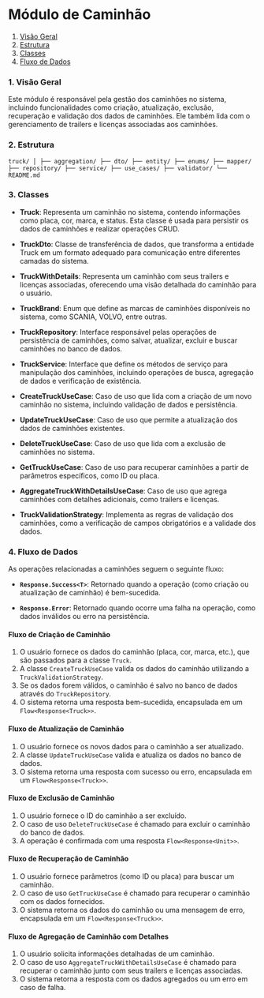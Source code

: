# Módulo de Caminhão

1. [Visão Geral](#1-visão-geral)
2. [Estrutura](#2-estrutura)
3. [Classes](#3-classes)
4. [Fluxo de Dados](#4-fluxo-de-dados)

### 1. **Visão Geral**

Este módulo é responsável pela gestão dos caminhões no sistema, incluindo funcionalidades como
criação, atualização, exclusão, recuperação e validação dos dados de caminhões. Ele também lida com
o gerenciamento de trailers e licenças associadas aos caminhões.

### 2. **Estrutura**

`truck/
│
├── aggregation/
├── dto/
├── entity/
├── enums/
├── mapper/
├── repository/
├── service/
├── use_cases/
├── validator/
└── README.md`

### 3. **Classes**

- **Truck**: Representa um caminhão no sistema, contendo informações como placa, cor, marca, e
  status. Esta classe é usada para persistir os dados de caminhões e realizar operações CRUD.

- **TruckDto**: Classe de transferência de dados, que transforma a entidade Truck em um formato
  adequado para comunicação entre diferentes camadas do sistema.

- **TruckWithDetails**: Representa um caminhão com seus trailers e licenças associadas, oferecendo
  uma visão detalhada do caminhão para o usuário.

- **TruckBrand**: Enum que define as marcas de caminhões disponíveis no sistema, como SCANIA, VOLVO,
  entre outras.

- **TruckRepository**: Interface responsável pelas operações de persistência de caminhões, como
  salvar, atualizar, excluir e buscar caminhões no banco de dados.

- **TruckService**: Interface que define os métodos de serviço para manipulação dos caminhões,
  incluindo operações de busca, agregação de dados e verificação de existência.

- **CreateTruckUseCase**: Caso de uso que lida com a criação de um novo caminhão no sistema,
  incluindo validação de dados e persistência.

- **UpdateTruckUseCase**: Caso de uso que permite a atualização dos dados de caminhões existentes.

- **DeleteTruckUseCase**: Caso de uso que lida com a exclusão de caminhões no sistema.

- **GetTruckUseCase**: Caso de uso para recuperar caminhões a partir de parâmetros específicos, como
  ID ou placa.

- **AggregateTruckWithDetailsUseCase**: Caso de uso que agrega caminhões com detalhes adicionais,
  como trailers e licenças.

- **TruckValidationStrategy**: Implementa as regras de validação dos caminhões, como a verificação
  de campos obrigatórios e a validade dos dados.

### 4. **Fluxo de Dados**

As operações relacionadas a caminhões seguem o seguinte fluxo:

- **`Response.Success<T>`**: Retornado quando a operação (como criação ou atualização de caminhão) é
  bem-sucedida.

- **`Response.Error`**: Retornado quando ocorre uma falha na operação, como dados inválidos ou erro
  na persistência.

#### Fluxo de Criação de Caminhão

1. O usuário fornece os dados do caminhão (placa, cor, marca, etc.), que são passados para a classe
   `Truck`.
2. A classe `CreateTruckUseCase` valida os dados do caminhão utilizando a `TruckValidationStrategy`.
3. Se os dados forem válidos, o caminhão é salvo no banco de dados através do `TruckRepository`.
4. O sistema retorna uma resposta bem-sucedida, encapsulada em um `Flow<Response<Truck>>`.

#### Fluxo de Atualização de Caminhão

1. O usuário fornece os novos dados para o caminhão a ser atualizado.
2. A classe `UpdateTruckUseCase` valida e atualiza os dados no banco de dados.
3. O sistema retorna uma resposta com sucesso ou erro, encapsulada em um `Flow<Response<Truck>>`.

#### Fluxo de Exclusão de Caminhão

1. O usuário fornece o ID do caminhão a ser excluído.
2. O caso de uso `DeleteTruckUseCase` é chamado para excluir o caminhão do banco de dados.
3. A operação é confirmada com uma resposta `Flow<Response<Unit>>`.

#### Fluxo de Recuperação de Caminhão

1. O usuário fornece parâmetros (como ID ou placa) para buscar um caminhão.
2. O caso de uso `GetTruckUseCase` é chamado para recuperar o caminhão com os dados fornecidos.
3. O sistema retorna os dados do caminhão ou uma mensagem de erro, encapsulada em um
   `Flow<Response<Truck>>`.

#### Fluxo de Agregação de Caminhão com Detalhes

1. O usuário solicita informações detalhadas de um caminhão.
2. O caso de uso `AggregateTruckWithDetailsUseCase` é chamado para recuperar o caminhão junto com
   seus trailers e licenças associadas.
3. O sistema retorna a resposta com os dados agregados ou um erro em caso de falha.